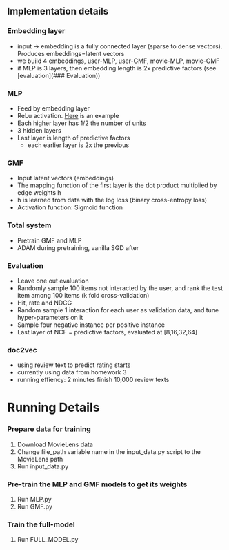 ## Implementation details

### Embedding layer
- input -> embedding is a fully connected layer (sparse to dense vectors). Produces embeddings=latent vectors
- we build 4 embeddings, user-MLP, user-GMF, movie-MLP, movie-GMF
- if MLP is 3 layers, then embedding length is 2x predictive factors (see [evaluation](### Evaluation))

### MLP
- Feed by embedding layer
- ReLu activation. [Here](http://machinelearningmastery.com/tutorial-first-neural-network-python-keras/) is an example
- Each higher layer has 1/2 the number of units
- 3 hidden layers
- Last layer is length of predictive factors
    - each earlier layer is 2x the previous

### GMF
- Input latent vectors (embeddings)
- The mapping function of the first layer is the dot product multiplied by edge weights h
- h is learned from data with the log loss (binary cross-entropy loss)
- Activation function: Sigmoid function

### Total system
- Pretrain GMF and MLP
- ADAM during pretraining, vanilla SGD after

### Evaluation
- Leave one out evaluation
- Randomly sample 100 items not interacted by the user, and rank the test item among 100 items (k fold cross-validation)
- Hit, rate and NDCG
- Random sample 1 interaction for each user as validation data, and tune hyper-parameters on it
- Sample four negative instance per positive instance
- Last layer of NCF = predictive factors, evaluated at [8,16,32,64]

### doc2vec
- using review text to predict rating starts
- currently using data from homework 3
- running effiency: 2 minutes finish 10,000 review texts


# Running Details

### Prepare data for training

1. Download MovieLens data
2. Change file_path variable name in the input_data.py script to the MovieLens path
3. Run input_data.py


### Pre-train the MLP and GMF models to get its weights
1. Run MLP.py
2. Run GMF.py

### Train the full-model
1. Run FULL_MODEL.py
